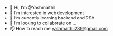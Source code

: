 - 👋 Hi, I’m @Yashmaithil
- 👀 I’m interested in web development
- 🌱 I’m currently learning backend and DSA
- 💞️ I’m looking to collaborate on ...
- 📫 How to reach me yashmaithil239@gmail.com



<!---
Yashmaithil/Yashmaithil is a ✨ special ✨ repository because its `README.md` (this file) appears on your GitHub profile.
You can click the Preview link to take a look at your changes.
--->

